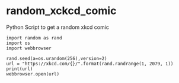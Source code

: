 # random_xckcd_comic
Python Script to get a random xkcd comic
  ```
  import random as rand
  import os
  import webbrowser

  rand.seed(a=os.urandom(256),version=2)
  url = "https://xkcd.com/{}/".format(rand.randrange(1, 2079, 1))
  print(url)
  webbrowser.open(url)
  ```
